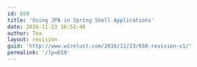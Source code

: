 ```yaml
---
id: 659
title: 'Using JPA in Spring Shell Applications'
date: 2016-11-23 16:52:48
author: Tea
layout: revision
guid: 'http://www.wirelust.com/2016/11/23/658-revision-v1/'
permalink: '/?p=659'
---
```



